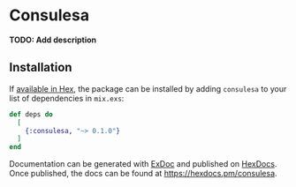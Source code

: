 # Consulesa

**TODO: Add description**

## Installation

If [available in Hex](https://hex.pm/docs/publish), the package can be installed
by adding `consulesa` to your list of dependencies in `mix.exs`:

```elixir
def deps do
  [
    {:consulesa, "~> 0.1.0"}
  ]
end
```

Documentation can be generated with [ExDoc](https://github.com/elixir-lang/ex_doc)
and published on [HexDocs](https://hexdocs.pm). Once published, the docs can
be found at <https://hexdocs.pm/consulesa>.

